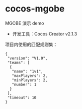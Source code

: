 # cocos-mgobe

MGOBE 演示 demo

- 开发工具：Cocos Creator v2.1.3


项目内使用的匹配规则集：
```
{
 "version": "V1.0",
 "teams": [
  {
   "name": "1v1",
   "maxPlayers": 2,
   "minPlayers": 2,
   "number": 1
  }
 ],
 "timeout": 10
}
```